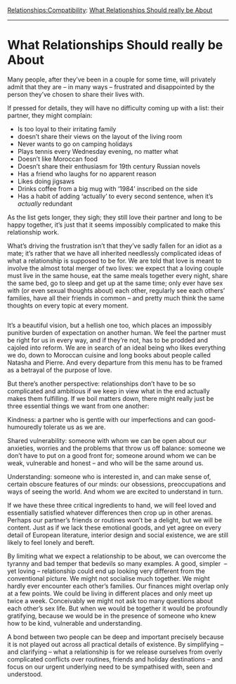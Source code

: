 [Relationships:](https://www.theschooloflife.com/thebookoflife/category/relationships/)[Compatibility](https://www.theschooloflife.com/thebookoflife/category/relationships/compatibility/): [What Relationships Should really be About](https://www.theschooloflife.com/thebookoflife/what-relationships-should-really-be-about/)

* * *

# What Relationships Should really be About

Many people, after they’ve been in a couple for some time, will privately admit that they are – in many ways – frustrated and disappointed by the person they’ve chosen to share their lives with.&nbsp;

If pressed for details, they will have no difficulty coming up with a list: their partner, they might complain:

- Is too loyal to their irritating family&nbsp;
- doesn’t share their views on the layout of the living room
- Never wants to go on camping holidays
- Plays tennis every Wednesday evening, no matter what
- Doesn’t like Moroccan food
- Doesn’t share their enthusiasm for 19th century Russian novels&nbsp;
- Has a friend who laughs for no apparent reason
- Likes doing jigsaws
- Drinks coffee from a big mug with ‘1984’ inscribed on the side
- Has a habit of adding ‘actually’ to every second sentence, when it’s _actually_ redundant

As the list gets longer, they sigh; they still love their partner and long to be happy together, it’s just that it seems impossibly complicated to make this relationship work.&nbsp;&nbsp;

What’s driving the frustration isn’t that they’ve sadly fallen for an idiot as a mate; it’s rather that we have all inherited needlessly complicated ideas of what a relationship is supposed to be for. We are told that love is meant to involve the almost total merger of two lives: we expect that a loving couple must live in the same house, eat the same meals together every night, share the same bed, go to sleep and get up at the same time; only ever have sex with (or even sexual thoughts about) each other, regularly see each others’ families, have all their friends in common – and pretty much think the same thoughts on every topic at every moment.&nbsp;&nbsp;

<figure class="aligncenter"><img src="https://www.theschooloflife.com/thebookoflife/wp-content/uploads/2020/07/baselitz5-1024x768.jpg" alt="" class="wp-image-24924" srcset="https://www.theschooloflife.com/thebookoflife/wp-content/uploads/2020/07/baselitz5-1024x768.jpg 1024w, https://www.theschooloflife.com/thebookoflife/wp-content/uploads/2020/07/baselitz5-1000x750.jpg 1000w, https://www.theschooloflife.com/thebookoflife/wp-content/uploads/2020/07/baselitz5-768x576.jpg 768w" sizes="(max-width: 1024px) 100vw, 1024px"></figure>

It’s a beautiful vision, but a hellish one too, which places an impossibly punitive burden of expectation on another human. We feel the partner must be right for us in every way, and if they’re not, has to be prodded and cajoled into reform. We are in search of an ideal being who likes everything we do, down to Moroccan cuisine and long books about people called Natasha and Pierre. And every departure from this menu has to be framed as a betrayal of the purpose of love.

But there’s another perspective: relationships don’t have to be so complicated and ambitious if we keep in view what in the end actually makes them fulfilling. If we boil matters down, there might really just be three essential things we want from one another:&nbsp;

Kindness: a partner who is gentle with our imperfections and can good-humouredly tolerate us as we are.

Shared vulnerability: someone with whom we can be open about our anxieties, worries and the problems that throw us off balance: someone we don’t have to put on a good front for; someone around whom we can be weak, vulnerable and honest – and who will be the same around us.&nbsp;

Understanding: someone who is interested in, and can make sense of, certain obscure features of our minds: our obsessions, preoccupations and ways of seeing the world. And whom we are excited to understand in turn.

If we have these three critical ingredients to hand, we will feel loved and essentially satisfied whatever differences then crop up in other arenas. Perhaps our partner’s friends or routines won’t be a delight, but we will be content. Just as if we lack these emotional goods, and yet agree on every detail of European literature, interior design and social existence, we are still likely to feel lonely and bereft.

By limiting what we expect a relationship to be about, we can overcome the tyranny and bad temper that bedevils so many examples. A good, simpler&nbsp; – yet loving – relationship could end up looking very different from the conventional picture. We might not socialise much together. We might hardly ever encounter each other’s families. Our finances might overlap only at a few points. We could be living in different places and only meet up twice a week. Conceivably we might not ask too many questions about each other’s sex life. But when we would be together it would be profoundly gratifying, because we would be in the presence of someone who knew how to be kind, vulnerable and understanding.

A bond between two people can be deep and important precisely because it is not played out across all practical details of existence. By simplifying – and clarifying – what a relationship is for we release ourselves from overly complicated conflicts over routines, friends and holiday destinations – and focus on our urgent underlying need to be sympathised with, seen and understood.
